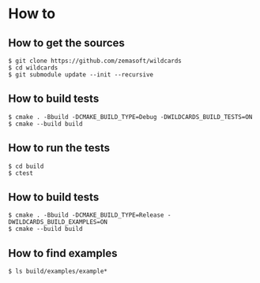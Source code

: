 # How to

## How to get the sources

```batch
$ git clone https://github.com/zemasoft/wildcards
$ cd wildcards
$ git submodule update --init --recursive
```

## How to build tests

```batch
$ cmake . -Bbuild -DCMAKE_BUILD_TYPE=Debug -DWILDCARDS_BUILD_TESTS=ON
$ cmake --build build
```

## How to run the tests

```batch
$ cd build
$ ctest
```

## How to build tests

```batch
$ cmake . -Bbuild -DCMAKE_BUILD_TYPE=Release -DWILDCARDS_BUILD_EXAMPLES=ON
$ cmake --build build
```

## How to find examples

```batch
$ ls build/examples/example*
```
